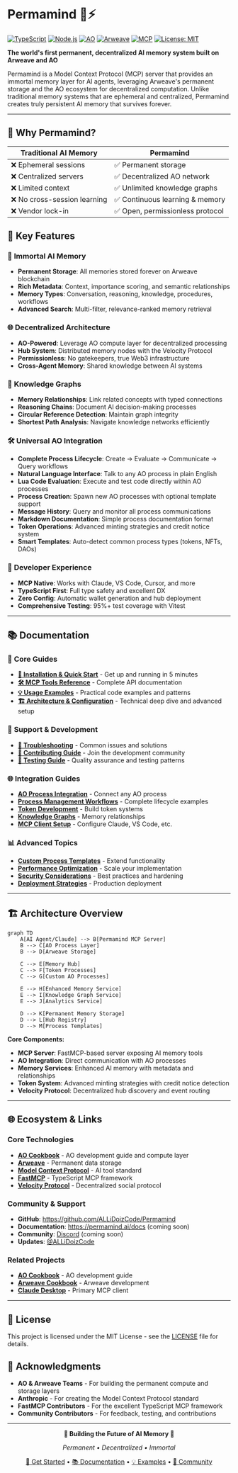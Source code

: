 # Permamind 🧠⚡️

[![TypeScript](https://img.shields.io/badge/TypeScript-5.0+-blue.svg)](https://www.typescriptlang.org/)
[![Node.js](https://img.shields.io/badge/Node.js-20+-green.svg)](https://nodejs.org/)
[![AO](https://img.shields.io/badge/AO-Powered-orange.svg)](https://ao.arweave.dev/)
[![Arweave](https://img.shields.io/badge/Arweave-Permanent-purple.svg)](https://arweave.org/)
[![MCP](https://img.shields.io/badge/MCP-Compatible-lightblue.svg)](https://modelcontextprotocol.io/)
[![License: MIT](https://img.shields.io/badge/License-MIT-yellow.svg)](https://opensource.org/licenses/MIT)

**The world's first permanent, decentralized AI memory system built on Arweave and AO**

Permamind is a Model Context Protocol (MCP) server that provides an immortal memory layer for AI agents, leveraging Arweave's permanent storage and the AO ecosystem for decentralized computation. Unlike traditional memory systems that are ephemeral and centralized, Permamind creates truly persistent AI memory that survives forever.

---

## 🌟 Why Permamind?

| Traditional AI Memory        | Permamind                        |
| ---------------------------- | -------------------------------- |
| ❌ Ephemeral sessions        | ✅ Permanent storage             |
| ❌ Centralized servers       | ✅ Decentralized AO network      |
| ❌ Limited context           | ✅ Unlimited knowledge graphs    |
| ❌ No cross-session learning | ✅ Continuous learning & memory  |
| ❌ Vendor lock-in            | ✅ Open, permissionless protocol |

## 🚀 Key Features

### 🧠 **Immortal AI Memory**

- **Permanent Storage**: All memories stored forever on Arweave blockchain
- **Rich Metadata**: Context, importance scoring, and semantic relationships
- **Memory Types**: Conversation, reasoning, knowledge, procedures, workflows
- **Advanced Search**: Multi-filter, relevance-ranked memory retrieval

### 🌐 **Decentralized Architecture**

- **AO-Powered**: Leverage AO compute layer for decentralized processing
- **Hub System**: Distributed memory nodes with the Velocity Protocol
- **Permissionless**: No gatekeepers, true Web3 infrastructure
- **Cross-Agent Memory**: Shared knowledge between AI systems

### 🔗 **Knowledge Graphs**

- **Memory Relationships**: Link related concepts with typed connections
- **Reasoning Chains**: Document AI decision-making processes
- **Circular Reference Detection**: Maintain graph integrity
- **Shortest Path Analysis**: Navigate knowledge networks efficiently

### 🛠 **Universal AO Integration**

- **Complete Process Lifecycle**: Create → Evaluate → Communicate → Query workflows
- **Natural Language Interface**: Talk to any AO process in plain English
- **Lua Code Evaluation**: Execute and test code directly within AO processes
- **Process Creation**: Spawn new AO processes with optional template support
- **Message History**: Query and monitor all process communications
- **Markdown Documentation**: Simple process documentation format
- **Token Operations**: Advanced minting strategies and credit notice system
- **Smart Templates**: Auto-detect common process types (tokens, NFTs, DAOs)

### 🎯 **Developer Experience**

- **MCP Native**: Works with Claude, VS Code, Cursor, and more
- **TypeScript First**: Full type safety and excellent DX
- **Zero Config**: Automatic wallet generation and hub deployment
- **Comprehensive Testing**: 95%+ test coverage with Vitest

---

## 📚 Documentation

### 📖 **Core Guides**

- **[🚀 Installation & Quick Start](docs/installation.md)** - Get up and running in 5 minutes
- **[🛠 MCP Tools Reference](docs/tools-reference.md)** - Complete API documentation
- **[💡 Usage Examples](docs/examples.md)** - Practical code examples and patterns
- **[🏗 Architecture & Configuration](docs/architecture.md)** - Technical deep dive and advanced setup

### 🔧 **Support & Development**

- **[🚨 Troubleshooting](docs/troubleshooting.md)** - Common issues and solutions
- **[🤝 Contributing Guide](docs/contributing.md)** - Join the development community
- **[🧪 Testing Guide](docs/testing.md)** - Quality assurance and testing patterns

### 🌐 **Integration Guides**

- **[AO Process Integration](docs/ao-integration.md)** - Connect any AO process
- **[Process Management Workflows](docs/process-workflows.md)** - Complete lifecycle examples
- **[Token Development](docs/token-development.md)** - Build token systems
- **[Knowledge Graphs](docs/knowledge-graphs.md)** - Memory relationships
- **[MCP Client Setup](docs/mcp-setup.md)** - Configure Claude, VS Code, etc.

### 📊 **Advanced Topics**

- **[Custom Process Templates](docs/custom-templates.md)** - Extend functionality
- **[Performance Optimization](docs/performance.md)** - Scale your implementation
- **[Security Considerations](docs/security.md)** - Best practices and hardening
- **[Deployment Strategies](docs/deployment.md)** - Production deployment

---

## 🏗 Architecture Overview

```mermaid
graph TD
    A[AI Agent/Claude] --> B[Permamind MCP Server]
    B --> C[AO Process Layer]
    B --> D[Arweave Storage]

    C --> E[Memory Hub]
    C --> F[Token Processes]
    C --> G[Custom AO Processes]

    E --> H[Enhanced Memory Service]
    E --> I[Knowledge Graph Service]
    E --> J[Analytics Service]

    D --> K[Permanent Memory Storage]
    D --> L[Hub Registry]
    D --> M[Process Templates]
```

**Core Components:**

- **MCP Server**: FastMCP-based server exposing AI memory tools
- **AO Integration**: Direct communication with AO processes
- **Memory Services**: Enhanced AI memory with metadata and relationships
- **Token System**: Advanced minting strategies with credit notice detection
- **Velocity Protocol**: Decentralized hub discovery and event routing

---

## 🌐 Ecosystem & Links

### Core Technologies

- **[AO Cookbook](https://cookbook_ao.g8way.io/)** - AO development guide and compute layer
- **[Arweave](https://arweave.org/)** - Permanent data storage
- **[Model Context Protocol](https://modelcontextprotocol.io/)** - AI tool standard
- **[FastMCP](https://github.com/jlowin/fastmcp)** - TypeScript MCP framework
- **[Velocity Protocol](https://github.com/SpaceTurtle-Dao/velocity-protocol)** - Decentralized social protocol

### Community & Support

- **GitHub**: https://github.com/ALLiDoizCode/Permamind
- **Documentation**: https://permamind.ai/docs (coming soon)
- **Community**: [Discord](https://discord.gg/permamind) (coming soon)
- **Updates**: [@ALLiDoizCode](https://twitter.com/ALLiDoizCode)

### Related Projects

- **[AO Cookbook](https://cookbook_ao.g8way.io/)** - AO development guide
- **[Arweave Cookbook](https://cookbook.arweave.dev/)** - Arweave development
- **[Claude Desktop](https://claude.ai/download)** - Primary MCP client

---

## 📄 License

This project is licensed under the MIT License - see the [LICENSE](LICENSE) file for details.

## 🙏 Acknowledgments

- **AO & Arweave Teams** - For building the permanent compute and storage layers
- **Anthropic** - For creating the Model Context Protocol standard
- **FastMCP Contributors** - For the excellent TypeScript MCP framework
- **Community Contributors** - For feedback, testing, and contributions

---

<div align="center">

**🧠 Building the Future of AI Memory 🧠**

_Permanent • Decentralized • Immortal_

[🚀 Get Started](docs/installation.md) • [📚 Documentation](docs/) • [💡 Examples](docs/examples.md) • [🤝 Community](https://discord.gg/permamind)

</div>
